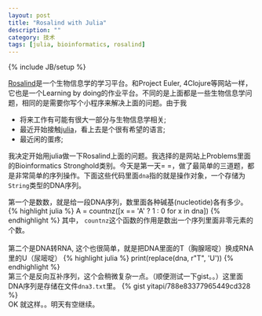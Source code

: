 ```yaml
---
layout: post
title: "Rosalind with Julia"
description: ""
category: 技术 
tags: [julia, bioinformatics, rosalind]
---
```

{% include JB/setup %}

[Rosalind](http://rosalind.info/)是一个生物信息学的学习平台。和Project Euler, 4Clojure等网站一样，它也是一个Learning by doing的作业平台。不同的是上面都是一些生物信息学问题，相同的是需要你写个小程序来解决上面的问题。由于我

 - 将来工作有可能有很大一部分与生物信息学相关;
 - 最近开始接触[julia](http://julialang.org)，看上去是个很有希望的语言;
 - 最近闲的蛋疼;

我决定开始用julia做一下Rosalind上面的问题。我选择的是网站上Problems里面的Bioinformatics Stronghold类别。今天是第一天= =，做了最简单的三道题，都是非常简单的序列操作。下面这些代码里面`dna`指的就是操作对象，一个存储为`String`类型的DNA序列。

第一个是数数，就是给一段DNA序列，数里面各种碱基(nucleotide)各有多少。
{% highlight julia %}
A = countnz([x == 'A' ? 1 : 0 for x in dna])
{% endhighlight %}
其中， `countnz`这个函数的作用是数出一个序列里面非零元素的个数。
<br><br>
第二个是DNA转RNA, 这个也很简单，就是把DNA里面的T（胸腺嘧啶）换成RNA里的U（尿嘧啶）
{% highlight julia %}
print(replace(dna, r"T", 'U'))
{% endhighlight %}
<br>
第三个是反向互补序列，这个会稍微复杂一点。（顺便测试一下gist。。）这里面DNA序列是存储在文件`dna3.txt`里。
{% gist yitapi/788e83377965449cd328 %}
<br>
OK 就这样。。明天有空继续。


